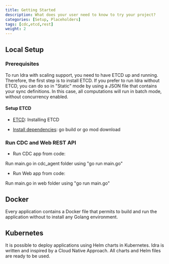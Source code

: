 ```yaml
---
title: Getting Started
description: What does your user need to know to try your project?
categories: [Setup, Placeholders]
tags: [cdc,etcd,rest]
weight: 2
---
```



## Local Setup

### Prerequisites

To run Idra with scaling support, you need to have ETCD up and running. Therefore, the first step is to install ETCD. If you prefer to run Idra without ETCD, you can do so in "Static" mode by using a JSON file that contains your sync definitions. In this case, all computations will run in batch mode, without concurrency enabled.

#### Setup ETCD

* [ETCD](https://etcd.io/docs/): Installing ETCD

* [Install dependencies](https://go.dev/doc/modules/managing-dependencies): go build or go mod download 

### Run CDC and Web REST API

* Run CDC app from code:

Run main.go in cdc_agent folder using "go run main.go"

* Run Web app from code:

Run main.go in web folder using "go run main.go"

## Docker

Every application contains a Docker file that permits to build and run the application without to install any Golang environment.

## Kubernetes

It is possible to deploy applications using Helm charts in Kubernetes. Idra is written and inspired by a Cloud Native Approach. All charts and Helm files are ready to be used.

